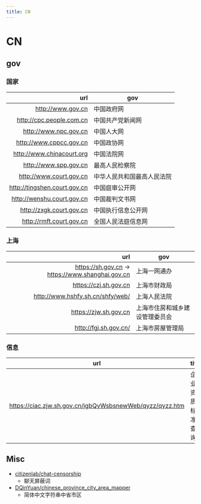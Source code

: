 ```yaml
---
title: CN
---
```


# CN

## gov

### 国家

|                          url | gov                        |
| ---------------------------: | -------------------------- |
|            http://www.gov.cn | 中国政府网                 |
|     http://cpc.people.com.cn | 中国共产党新闻网           |
|        http://www.npc.gov.cn | 中国人大网                 |
|      http://www.cppcc.gov.cn | 中国政协网                 |
|    http://www.chinacourt.org | 中国法院网                 |
|        http://www.spp.gov.cn | 最高人民检察院             |
|      http://www.court.gov.cn | 中华人民共和国最高人民法院 |
| http://tingshen.court.gov.cn | 中国庭审公开网             |
|   http://wenshu.court.gov.cn | 中国裁判文书网             |
|     http://zxgk.court.gov.cn | 中国执行信息公开网         |
|     http://rmft.court.gov.cn | 全国人民法庭信息网         |

### 上海

|                                              url | gov                            |
| -----------------------------------------------: | ------------------------------ |
| https://sh.gov.cn -> https://www.shanghai.gov.cn | 上海一网通办                   |
|                            https://czj.sh.gov.cn | 上海市财政局                   |
|                 http://www.hshfy.sh.cn/shfy/web/ | 上海人民法院                   |
|                            https://zjw.sh.gov.cn | 上海市住房和城乡建设管理委员会 |
|                            http://fgj.sh.gov.cn/ | 上海市房屋管理局               |

### 信息

| url                                                      | title            |
| -------------------------------------------------------- | ---------------- |
| https://ciac.zjw.sh.gov.cn/jgbQyWsbsnewWeb/qyzz/qyzz.htm | 企业资质标准查询 |


## Misc

- [citizenlab/chat-censorship](https://github.com/citizenlab/chat-censorship)
  - 聊天屏蔽词
- [DQinYuan/chinese_province_city_area_mapper](https://github.com/DQinYuan/chinese_province_city_area_mapper)
  - 简体中文字符串中省市区
